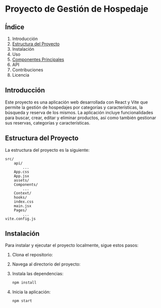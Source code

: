 
# Proyecto de Gestión de Hospedaje

## Índice
1. Introducción
2. [Estructura del Proyecto](#estructura-del-proyecto)
3. Instalación
4. Uso
5. [Componentes Principales](#componentes-principales)
6. API
7. Contribuciones
8. Licencia

## Introducción
Este proyecto es una aplicación web desarrollada con React y Vite que permite la gestión de hospedajes por categorías y características, la búsqueda y reserva de los mismos. La aplicación incluye funcionalidades para  buscar, crear, editar y eliminar productos, así como también gestionar sus reservas, categorías y características. 

## Estructura del Proyecto
La estructura del proyecto es la siguiente:

```
src/
    api/
        ...
    App.css
    App.jsx
    assets/
    Components/
        ...
    Context/
    hooks/
    index.css
    main.jsx
    Pages/
        ...
vite.config.js
```

## Instalación
Para instalar y ejecutar el proyecto localmente, sigue estos pasos:

1. Clona el repositorio:
   
2. Navega al directorio del proyecto:
 
3. Instala las dependencias:
    ```sh
    npm install
    ```
4. Inicia la aplicación:
    ```sh
    npm start
    ```

